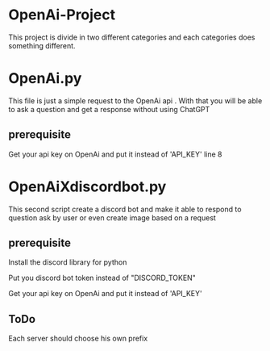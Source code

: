 # OpenAi-Project

This project is divide in two different categories and each categories does something different.

# OpenAi.py

This file is just a simple request to the OpenAi api .
With that you will be able to ask a question and get a response without using ChatGPT  

## prerequisite

Get your api key on OpenAi and put it instead of 'API_KEY' line 8


# OpenAiXdiscordbot.py

This second script create a discord bot and make it able to respond to question ask by user or even create image based on a request

## prerequisite

Install the discord library for python

Put you discord bot token instead of "DISCORD_TOKEN"

Get your api key on OpenAi and put it instead of 'API_KEY' 

## ToDo

Each server should choose his own prefix
